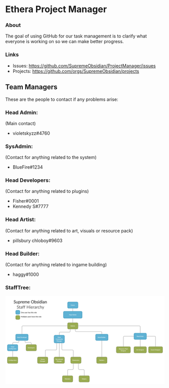 # Ethera Project Manager
### About
The goal of using GitHub for our task management is to clarify what everyone is working on so we can make better progress.

### Links
* Issues: https://github.com/SupremeObsidian/ProjectManager/issues
* Projects: https://github.com/orgs/SupremeObsidian/projects

## Team Managers
These are the people to contact if any problems arise:
### Head Admin:
(Main contact)
* violetskyzz#4760
### SysAdmin:
(Contact for anything related to the system)
* BlueFire#1234
### Head Developers:
(Contact for anything related to plugins)
* Fisher#0001
* Kennedy S#7777
### Head Artist:
(Contact for anything related to art, visuals or resource pack)
* pillsbury chloboy#9603
### Head Builder:
(Contact for anything related to ingame building)
* haggy#1000

### StaffTree:
![Image of Yaktocat](https://github.com/SupremeObsidian/ProjectManager/blob/main/SupremeObsidian%20Staff.png)
